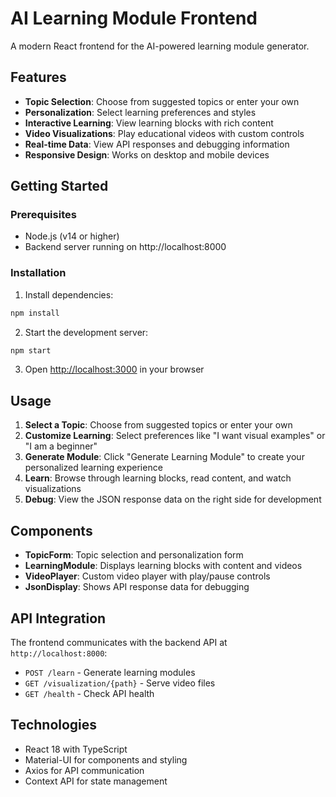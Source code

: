 # AI Learning Module Frontend

A modern React frontend for the AI-powered learning module generator.

## Features

- **Topic Selection**: Choose from suggested topics or enter your own
- **Personalization**: Select learning preferences and styles
- **Interactive Learning**: View learning blocks with rich content
- **Video Visualizations**: Play educational videos with custom controls
- **Real-time Data**: View API responses and debugging information
- **Responsive Design**: Works on desktop and mobile devices

## Getting Started

### Prerequisites

- Node.js (v14 or higher)
- Backend server running on http://localhost:8000

### Installation

1. Install dependencies:
```bash
npm install
```

2. Start the development server:
```bash
npm start
```

3. Open [http://localhost:3000](http://localhost:3000) in your browser

## Usage

1. **Select a Topic**: Choose from suggested topics or enter your own
2. **Customize Learning**: Select preferences like "I want visual examples" or "I am a beginner"
3. **Generate Module**: Click "Generate Learning Module" to create your personalized learning experience
4. **Learn**: Browse through learning blocks, read content, and watch visualizations
5. **Debug**: View the JSON response data on the right side for development

## Components

- **TopicForm**: Topic selection and personalization form
- **LearningModule**: Displays learning blocks with content and videos
- **VideoPlayer**: Custom video player with play/pause controls
- **JsonDisplay**: Shows API response data for debugging

## API Integration

The frontend communicates with the backend API at `http://localhost:8000`:

- `POST /learn` - Generate learning modules
- `GET /visualization/{path}` - Serve video files
- `GET /health` - Check API health

## Technologies

- React 18 with TypeScript
- Material-UI for components and styling
- Axios for API communication
- Context API for state management